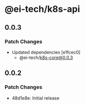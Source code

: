 # @ei-tech/k8s-api

## 0.0.3

### Patch Changes

- Updated dependencies [e1fcec0]
  - @ei-tech/k8s-core@0.0.3

## 0.0.2

### Patch Changes

- 48d1e8e: Initial release
